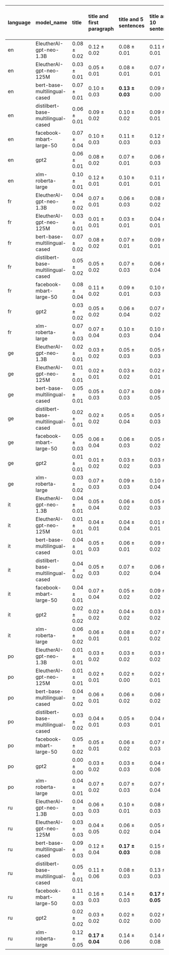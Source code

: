 | language   | model_name                         | title           | title and first paragraph   | title and 5 sentences   | title and 10 sentences   | title and first sentence each paragraph   | raw text            |
|:-----------|:-----------------------------------|:----------------|:----------------------------|:------------------------|:-------------------------|:------------------------------------------|:--------------------|
| en         | EleutherAI-gpt-neo-1.3B            | 0.08 $\pm$ 0.02 | 0.12 $\pm$ 0.02             | 0.08 $\pm$ 0.01         | 0.11 $\pm$ 0.01          | 0.11 $\pm$ 0.02                           | 0.12 $\pm$ 0.02     |
| en         | EleutherAI-gpt-neo-125M            | 0.03 $\pm$ 0.01 | 0.05 $\pm$ 0.01             | 0.08 $\pm$ 0.01         | 0.07 $\pm$ 0.01          | 0.09 $\pm$ 0.01                           | 0.09 $\pm$ 0.01     |
| en         | bert-base-multilingual-cased       | 0.07 $\pm$ 0.01 | 0.10 $\pm$ 0.03             | **0.13 $\pm$ 0.03**     | 0.09 $\pm$ 0.00          | 0.10 $\pm$ 0.03                           | 0.10 $\pm$ 0.00     |
| en         | distilbert-base-multilingual-cased | 0.06 $\pm$ 0.01 | 0.09 $\pm$ 0.02             | 0.10 $\pm$ 0.02         | 0.09 $\pm$ 0.01          | 0.09 $\pm$ 0.00                           | 0.11 $\pm$ 0.02     |
| en         | facebook-mbart-large-50            | 0.07 $\pm$ 0.04 | 0.10 $\pm$ 0.03             | 0.11 $\pm$ 0.03         | 0.12 $\pm$ 0.03          | 0.12 $\pm$ 0.02                           | 0.10 $\pm$ 0.00     |
| en         | gpt2                               | 0.06 $\pm$ 0.01 | 0.08 $\pm$ 0.02             | 0.07 $\pm$ 0.01         | 0.06 $\pm$ 0.03          | 0.08 $\pm$ 0.01                           | 0.09 $\pm$ 0.01     |
| en         | xlm-roberta-large                  | 0.10 $\pm$ 0.01 | 0.12 $\pm$ 0.01             | 0.10 $\pm$ 0.01         | 0.11 $\pm$ 0.01          | 0.11 $\pm$ 0.02                           | 0.11 $\pm$ 0.02     |
| fr         | EleutherAI-gpt-neo-1.3B            | 0.04 $\pm$ 0.02 | 0.07 $\pm$ 0.01             | 0.06 $\pm$ 0.03         | 0.08 $\pm$ 0.02          | 0.09 $\pm$ 0.03                           | 0.11 $\pm$ 0.04     |
| fr         | EleutherAI-gpt-neo-125M            | 0.03 $\pm$ 0.01 | 0.01 $\pm$ 0.01             | 0.03 $\pm$ 0.01         | 0.04 $\pm$ 0.01          | 0.04 $\pm$ 0.03                           | 0.08 $\pm$ 0.03     |
| fr         | bert-base-multilingual-cased       | 0.07 $\pm$ 0.02 | 0.08 $\pm$ 0.02             | 0.07 $\pm$ 0.01         | 0.09 $\pm$ 0.01          | 0.10 $\pm$ 0.01                           | 0.11 $\pm$ 0.03     |
| fr         | distilbert-base-multilingual-cased | 0.05 $\pm$ 0.02 | 0.05 $\pm$ 0.02             | 0.07 $\pm$ 0.03         | 0.06 $\pm$ 0.04          | 0.09 $\pm$ 0.04                           | 0.08 $\pm$ 0.02     |
| fr         | facebook-mbart-large-50            | 0.08 $\pm$ 0.04 | 0.11 $\pm$ 0.02             | 0.09 $\pm$ 0.01         | 0.10 $\pm$ 0.03          | 0.11 $\pm$ 0.03                           | 0.11 $\pm$ 0.01     |
| fr         | gpt2                               | 0.03 $\pm$ 0.02 | 0.05 $\pm$ 0.02             | 0.06 $\pm$ 0.04         | 0.07 $\pm$ 0.02          | 0.06 $\pm$ 0.03                           | 0.08 $\pm$ 0.06     |
| fr         | xlm-roberta-large                  | 0.07 $\pm$ 0.03 | 0.07 $\pm$ 0.04             | 0.10 $\pm$ 0.03         | 0.10 $\pm$ 0.04          | **0.12 $\pm$ 0.05**                       | 0.08 $\pm$ 0.05     |
| ge         | EleutherAI-gpt-neo-1.3B            | 0.02 $\pm$ 0.01 | 0.03 $\pm$ 0.02             | 0.05 $\pm$ 0.03         | 0.05 $\pm$ 0.03          | 0.03 $\pm$ 0.03                           | 0.06 $\pm$ 0.04     |
| ge         | EleutherAI-gpt-neo-125M            | 0.01 $\pm$ 0.01 | 0.02 $\pm$ 0.01             | 0.03 $\pm$ 0.02         | 0.02 $\pm$ 0.01          | 0.04 $\pm$ 0.01                           | 0.03 $\pm$ 0.03     |
| ge         | bert-base-multilingual-cased       | 0.05 $\pm$ 0.01 | 0.05 $\pm$ 0.03             | 0.07 $\pm$ 0.03         | 0.09 $\pm$ 0.05          | 0.06 $\pm$ 0.01                           | 0.10 $\pm$ 0.07     |
| ge         | distilbert-base-multilingual-cased | 0.02 $\pm$ 0.01 | 0.02 $\pm$ 0.02             | 0.05 $\pm$ 0.04         | 0.05 $\pm$ 0.03          | 0.05 $\pm$ 0.04                           | 0.04 $\pm$ 0.04     |
| ge         | facebook-mbart-large-50            | 0.05 $\pm$ 0.03 | 0.06 $\pm$ 0.04             | 0.06 $\pm$ 0.03         | 0.05 $\pm$ 0.02          | **0.11 $\pm$ 0.03**                       | 0.07 $\pm$ 0.04     |
| ge         | gpt2                               | 0.01 $\pm$ 0.01 | 0.01 $\pm$ 0.02             | 0.03 $\pm$ 0.02         | 0.03 $\pm$ 0.03          | 0.03 $\pm$ 0.01                           | 0.02 $\pm$ 0.01     |
| ge         | xlm-roberta-large                  | 0.03 $\pm$ 0.02 | 0.07 $\pm$ 0.03             | 0.09 $\pm$ 0.03         | 0.10 $\pm$ 0.04          | 0.07 $\pm$ 0.04                           | 0.05 $\pm$ 0.03     |
| it         | EleutherAI-gpt-neo-1.3B            | 0.04 $\pm$ 0.01 | 0.05 $\pm$ 0.04             | 0.06 $\pm$ 0.02         | 0.05 $\pm$ 0.03          | 0.06 $\pm$ 0.02                           | 0.06 $\pm$ 0.03     |
| it         | EleutherAI-gpt-neo-125M            | 0.01 $\pm$ 0.01 | 0.04 $\pm$ 0.01             | 0.04 $\pm$ 0.04         | 0.01 $\pm$ 0.01          | 0.05 $\pm$ 0.01                           | 0.08 $\pm$ 0.02     |
| it         | bert-base-multilingual-cased       | 0.04 $\pm$ 0.01 | 0.05 $\pm$ 0.03             | 0.06 $\pm$ 0.01         | 0.09 $\pm$ 0.02          | 0.09 $\pm$ 0.04                           | 0.08 $\pm$ 0.04     |
| it         | distilbert-base-multilingual-cased | 0.04 $\pm$ 0.02 | 0.05 $\pm$ 0.03             | 0.07 $\pm$ 0.02         | 0.06 $\pm$ 0.04          | 0.08 $\pm$ 0.02                           | 0.06 $\pm$ 0.03     |
| it         | facebook-mbart-large-50            | 0.04 $\pm$ 0.01 | 0.07 $\pm$ 0.04             | 0.05 $\pm$ 0.02         | 0.09 $\pm$ 0.02          | 0.08 $\pm$ 0.03                           | **0.10 $\pm$ 0.02** |
| it         | gpt2                               | 0.02 $\pm$ 0.02 | 0.02 $\pm$ 0.02             | 0.04 $\pm$ 0.02         | 0.03 $\pm$ 0.02          | 0.03 $\pm$ 0.00                           | 0.04 $\pm$ 0.02     |
| it         | xlm-roberta-large                  | 0.06 $\pm$ 0.02 | 0.06 $\pm$ 0.01             | 0.08 $\pm$ 0.01         | 0.07 $\pm$ 0.02          | 0.07 $\pm$ 0.04                           | 0.07 $\pm$ 0.03     |
| po         | EleutherAI-gpt-neo-1.3B            | 0.01 $\pm$ 0.01 | 0.03 $\pm$ 0.02             | 0.03 $\pm$ 0.02         | 0.03 $\pm$ 0.02          | 0.05 $\pm$ 0.02                           | 0.05 $\pm$ 0.02     |
| po         | EleutherAI-gpt-neo-125M            | 0.01 $\pm$ 0.01 | 0.02 $\pm$ 0.01             | 0.02 $\pm$ 0.00         | 0.02 $\pm$ 0.01          | 0.03 $\pm$ 0.01                           | 0.04 $\pm$ 0.04     |
| po         | bert-base-multilingual-cased       | 0.04 $\pm$ 0.02 | 0.06 $\pm$ 0.01             | 0.06 $\pm$ 0.02         | 0.06 $\pm$ 0.02          | 0.07 $\pm$ 0.04                           | 0.05 $\pm$ 0.02     |
| po         | distilbert-base-multilingual-cased | 0.03 $\pm$ 0.02 | 0.04 $\pm$ 0.01             | 0.05 $\pm$ 0.03         | 0.04 $\pm$ 0.01          | 0.05 $\pm$ 0.02                           | 0.04 $\pm$ 0.01     |
| po         | facebook-mbart-large-50            | 0.05 $\pm$ 0.02 | 0.05 $\pm$ 0.01             | 0.06 $\pm$ 0.02         | 0.07 $\pm$ 0.03          | 0.05 $\pm$ 0.03                           | **0.11 $\pm$ 0.03** |
| po         | gpt2                               | 0.00 $\pm$ 0.00 | 0.03 $\pm$ 0.02             | 0.03 $\pm$ 0.03         | 0.04 $\pm$ 0.06          | 0.02 $\pm$ 0.02                           | 0.03 $\pm$ 0.02     |
| po         | xlm-roberta-large                  | 0.04 $\pm$ 0.01 | 0.07 $\pm$ 0.02             | 0.07 $\pm$ 0.03         | 0.07 $\pm$ 0.04          | 0.06 $\pm$ 0.03                           | 0.06 $\pm$ 0.02     |
| ru         | EleutherAI-gpt-neo-1.3B            | 0.04 $\pm$ 0.03 | 0.06 $\pm$ 0.03             | 0.10 $\pm$ 0.01         | 0.08 $\pm$ 0.03          | 0.13 $\pm$ 0.05                           | 0.06 $\pm$ 0.03     |
| ru         | EleutherAI-gpt-neo-125M            | 0.03 $\pm$ 0.03 | 0.04 $\pm$ 0.05             | 0.06 $\pm$ 0.02         | 0.05 $\pm$ 0.04          | 0.03 $\pm$ 0.03                           | 0.03 $\pm$ 0.05     |
| ru         | bert-base-multilingual-cased       | 0.09 $\pm$ 0.03 | 0.12 $\pm$ 0.04             | **0.17 $\pm$ 0.03**     | 0.15 $\pm$ 0.08          | **0.17 $\pm$ 0.03**                       | 0.14 $\pm$ 0.05     |
| ru         | distilbert-base-multilingual-cased | 0.05 $\pm$ 0.01 | 0.11 $\pm$ 0.06             | 0.08 $\pm$ 0.03         | 0.13 $\pm$ 0.03          | 0.13 $\pm$ 0.07                           | 0.12 $\pm$ 0.02     |
| ru         | facebook-mbart-large-50            | 0.11 $\pm$ 0.03 | 0.16 $\pm$ 0.03             | 0.14 $\pm$ 0.03         | **0.17 $\pm$ 0.05**      | 0.15 $\pm$ 0.03                           | 0.13 $\pm$ 0.03     |
| ru         | gpt2                               | 0.02 $\pm$ 0.02 | 0.03 $\pm$ 0.02             | 0.02 $\pm$ 0.02         | 0.02 $\pm$ 0.00          | 0.02 $\pm$ 0.01                           | 0.02 $\pm$ 0.01     |
| ru         | xlm-roberta-large                  | 0.12 $\pm$ 0.05 | **0.17 $\pm$ 0.04**         | 0.14 $\pm$ 0.06         | 0.14 $\pm$ 0.08          | 0.13 $\pm$ 0.03                           | 0.14 $\pm$ 0.06     |